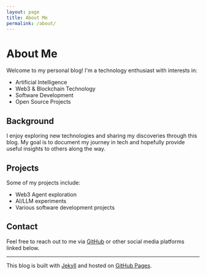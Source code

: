 ```yaml
---
layout: page
title: About Me
permalink: /about/
---
```


# About Me

Welcome to my personal blog! I'm a technology enthusiast with interests in:

- Artificial Intelligence
- Web3 & Blockchain Technology
- Software Development
- Open Source Projects

## Background

I enjoy exploring new technologies and sharing my discoveries through this blog. My goal is to document my journey in tech and hopefully provide useful insights to others along the way.

## Projects

Some of my projects include:
- Web3 Agent exploration
- AI/LLM experiments
- Various software development projects

## Contact

Feel free to reach out to me via [GitHub](https://github.com/hhh0x) or other social media platforms linked below.

---

This blog is built with [Jekyll](https://jekyllrb.com/) and hosted on [GitHub Pages](https://pages.github.com/). 